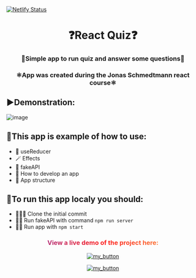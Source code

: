[![Netlify Status](https://api.netlify.com/api/v1/badges/05858957-854c-45e6-b2f9-2fa24f7e1727/deploy-status)](https://app.netlify.com/sites/classy-weather-project/deploys)
<h1 align="center">❓React Quiz❓</h1>
<h3 align="center">🤔Simple app to run quiz and answer some questions🤔</h3>
<h3 align="center" >⚛️App was created during the Jonas Schmedtmann react course⚛️</h3>

## ▶️Demonstration:
![image](https://drive.google.com/uc?export=download&id=16Gq_3_6GofvLURO6Wetc1sLDpOeBxyFy)

## 🚀This app is example of how to use:
- 🧱 useReducer
- 🪄 Effects
- 🔗 fakeAPI
- 🧠 How to develop an app
- 🍎 App structure

## 👟To run this app localy you should:
- 🧑‍🤝‍🧑 Clone the initial commit
- 🏃‍♂️ Run fakeAPI with command `npm run server`
- 🏃‍♀️ Run app with `npm start`

<div align="center">
<h3 style="background: linear-gradient(to right, #833ab4, #fd1d1d, #fcb045); -webkit-background-clip: text; -webkit-text-fill-color: transparent;" 
> View a live demo of the project here:</h3>

[![my_button](https://img.shields.io/badge/click_me-37a779?style=for-the-badge)](https://small-react-quiz-project.netlify.app/)

[![my_button](https://img.shields.io/badge/🟦🟨-37a779?style=for-the-badge)](https://www.youtube.com/watch?v=G510jeWiaV0)

</div>
